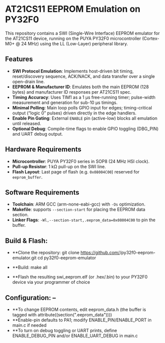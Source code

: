# AT21CS11 EEPROM Emulation on PY32F0

This repository contains a SWI (Single-Wire Interface) EEPROM emulator for the AT21CS11 device, running on the PUYA PY32F0 microcontroller (Cortex-M0+ @ 24 MHz) using the LL (Low-Layer) peripheral library.

## Features

- **SWI Protocol Emulation**: Implements host-driven bit timing, reset/discovery sequence, ACK/NACK, and data transfer over a single open-drain line.  
- **EEPROM & Manufacturer ID**: Emulates both the main EEPROM (128 bytes) and manufacturer ID responses per AT21CS11 spec.  
- **Timing Accuracy**: Uses TIM1 as a 1 µs free-running timer; pulse-width measurement and generation for sub-10 µs timings.  
- **Minimal Polling**: Main loop polls GPIO input for edges; timing-critical output (“logic 0” pulses) driven directly in the edge handlers.  
- **Enable Pin Gating**: External `ENABLE` pin (active-low) blocks all emulation until released.  
- **Optional Debug**: Compile-time flags to enable GPIO toggling (DBG_PIN) and UART debug output.

## Hardware Requirements

- **Microcontroller**: PUYA PY32F0 series in SOP8 (24 MHz HSI clock).  
- **Pull-up Resistor**: 1 kΩ pull-up on the SWI line.  
- **Flash Layout**: Last page of flash (e.g. `0x08004C00`) reserved for `eeprom_buffer`.

## Software Requirements

- **Toolchain**: ARM GCC (arm-none-eabi-gcc) with `-Os` optimization.  
- **Makefile**: supports `--section-start` for placing the EEPROM data section.  
- **Linker Flags**: `-Wl,--section-start,.eeprom_data=0x08004C00` to pin the buffer.

## Build & Flash:

- **Clone the repository:
git clone https://github.com/<your-user>/py32f0-eeprom-emulator.git
cd py32f0-eeprom-emulator

- **Build:
make all

- **Flash the resulting swi_eeprom.elf (or .hex/.bin) to your PY32F0 device via your programmer of choice

## Configuration: – 
- **To change EEPROM contents, edit eeprom_data.h (the buffer is tagged with attribute((section(".eeprom_data"))))
- **Enable-pin defaults to PA1; modify ENABLE_PIN/ENABLE_PORT in main.c if needed
- **To turn on debug toggling or UART prints, define ENABLE_DEBUG_PIN and/or ENABLE_UART_DEBUG in main.c
